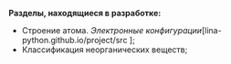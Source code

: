 **Разделы, находящиеся в разработке:**
- Строение атома. *Электронные конфигурации*[lina-python.github.io/project/src
];
- Классификация неорганических веществ;
